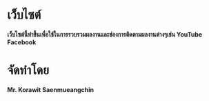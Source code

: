 # เว็บไซต์
**เว็บไซต์นี้ทำขึ้นเพื่อใช้ในการรวบรวมผลงานและช่องการติดตามผลงานต่างๆเช่น YouTube Facebook**
# จัดทำโดย
**Mr. Korawit Saenmueangchin**

